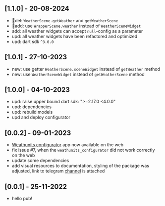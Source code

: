 ## [1.1.0] - 20-08-2024
- 🧨del: `WeatherScene.getWeather` and `getWeatherScene`
- 🧨add: use `WrapperScene.weather` instead of `WeatherSceneWidget`
- add: all weather widgets can accept `null`-config as a parameter
- upd: all weather widgets have been refactored and optimized
- upd: dart sdk `^3.0.0`

## [1.0.1] - 27-10-2023
- new: use getter `WeatherScene.sceneWidget` instead of `getWeather` method
- new: use `WeatherSceneWidget` instead of `getWeatherScene` method

## [1.0.0] - 04-10-2023

- upd: raise upper bound dart sdk: ">=2.17.0 <4.0.0"
- upd: dependencies
- upd: rebuild models
- upd and deploy configurator

## [0.0.2] - 09-01-2023

- [Weathunits configurator](https://packruble.github.io/weather_animation/) app now available on the web
- fix issue #7, when the `weathunits_configurator` did not 
work correctly on the web
- update some dependencies
- add visual resources to documentation, styling of the package was adjusted, 
link to telegram [channel](https://t.me/+AkGV73kZi_Q1YTMy) is attached

## [0.0.1] - 25-11-2022

- hello pub!
